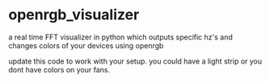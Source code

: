 # openrgb_visualizer
a real time FFT visualizer in python which outputs specific hz's and changes colors of your devices using openrgb

update this code to work with your setup. you could have a light strip or you dont have colors on your fans.
